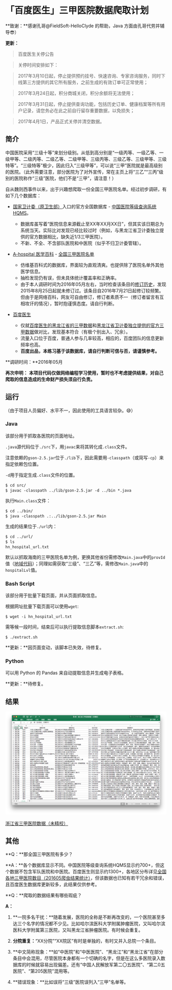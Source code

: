 # 「百度医生」三甲医院数据爬取计划

**致谢：**感谢孔哥@FieldSoft-HelloClyde 的帮助，Java 方面由孔哥代劳并辅导:sunglasses:）

**更新：**

> 百度医生关停公告

> 关停时间安排如下：

> 2017年3月10日起，停止提供预约挂号、快速咨询、专家咨询服务，同时下线第三方提供的其它所有服务，之前生成的有效订单可正常使用；

> 2017年3月24日起，积分商城关闭，积分余额将无法使用；

> 2017年3月31日起，停止提供查询功能，包括历史订单、健康档案等所有用户记录，请您务必在此之前自行留存重要数据，以免损失；

> 2017年4月1日，产品正式关停并清空数据。

## 简介

中国医院采用“三级十等”来划分级别。从低到高分别是“一级丙等、一级乙等、一级甲等、二级丙等、二级乙等、二级甲等、三级丙等、三级乙等、三级甲等、三级特等”。“三级特等”极少，因此归入“三级甲等”，可以说“三甲”医院就是最高级别的医院。（此外需要注意，部分医院为了对外宣传，常在主页上将“三乙”“三丙”级别的医院称作“三级”医院，他们不是“三甲”，请注意！）

自从魏则西事件以来，出于兴趣想爬取一份全国三甲医院名单。经过初步调研，有如下几个数据库：

* [国家卫计委（原卫生部）](http://www.moh.gov.cn/)入口的官方全国数据库 - [中国医院等级查询系统HQMS](https://www.hqms.org.cn/usp/roster/index.jsp)。
    * 数据库虽写着“医院信息来源截止至XX年XX月XX日”，但其实该日期总为系统当天。实际比对发现已经比较过时（例如，与黑龙江省卫计委独立提供的官方数据相比，缺失近1/3三甲医院）。
    * 不新、不全、不含部队医院和中医院（似乎不归卫计委管辖）。

* [A-hospital 医学百科](http://www.a-hospital.com/w/%E9%A6%96%E9%A1%B5) - [全国三甲医院名单](http://www.a-hospital.com/w/%E5%85%A8%E5%9B%BD%E4%B8%89%E7%94%B2%E5%8C%BB%E9%99%A2%E5%90%8D%E5%8D%95)
    * 仿维基百科式的数据库，界面较为直观清爽。也提供除了医院名单外其他医学信息。
    * 抽检发现仍有误，但未具体统计覆盖率和正确率。
    * 由于本人调研时间为2016年05月左右，当时检查该条目的[修订历史](http://www.a-hospital.com/index.php?title=%E5%85%A8%E5%9B%BD%E4%B8%89%E7%94%B2%E5%8C%BB%E9%99%A2%E5%90%8D%E5%8D%95&action=history)，发现2015年8月25日起就未修订过。该条目自2016年7月21日起修订较频繁。但由于是网络百科，网友可自由修订，修订者素质不一（修订者留言有互相攻讦的情况），暂时抱谨慎态度。请自行判断。

* [百度医生](https://yi.baidu.com/pc)
    * 仅就[百度医生的黑龙江省的三甲数据](https://yi.baidu.com/pc/hospital/listpage?zt=self&zt_ext=&pvid=1488893981586337&provId=15&cityId=335&regionId=0)和[黑龙江省卫计委独立提供的官方三甲数据](http://www.hljhfpc.gov.cn/yydj.php)做对比，发现基本符合（有极个别出入、冗余）。
    * 流量入口位于百度，普通人参与几率较高，相应的，百度团队的信息更新频率也高。
    * **百度出品，本练习基于该数据库，请自行判断可信与否，请谨慎参考。**

**调研时间：**2016年05月

**再次申明：** **本项目代码仅做网络编程学习使用，暂时也不考虑提供结果，对自己爬取的信息造成的生命财产损失须自行负责。**

## 运行

（由于项目人员偏好、水平不一，因此使用的工具语言较杂。:sweat_smile:）

### Java

该部分用于抓取各医院的页面地址。

`.java`源代码位于`./src`下，用`javac`来将其转化成`.class`文件。

注意依赖的`gson-2.5.jar`位于`./lib`下，因此需要用`-classpath`（或简写`-cp`）来指定依赖包位置。

`-d`用于指定生成`.class`文件的位置。
```
$ cd src/
$ javac -classpath ../lib/gson-2.5.jar -d ../bin *.java
```

执行`Main.class`文件：
```
$ cd ../bin/
$ java -classpath .:../lib/gson-2.5.jar Main 
```

生成的结果位于`./url`内：
```
$ cd ../url/
$ ls
hn_hospital_url.txt
```

默认以抓取海南的三甲医院名单为例，更换其他省份需修改`Main.java`中的`provId`值（[地域代码](./ref/地域代码.txt)）；同理如需获取“三级”、“三乙”等，需修改`Main.java`中的`hospitalLvl`值。

### Bash Script

该部分用于批量下载页面，并从页面抓取信息。

根据网址批量下载页面可以使用`wget`:
```
$ wget -i hn_hospital_url.txt
```
需等候一段时间，结束后可以执行提取信息脚本`extract.sh`:
```
$ ./extract.sh
```
**更新：**因页面变动，该脚本已失效，待修复。

### Python

可以用 Python 的 Pandas 来自动提取信息并生成电子表格。

**更新：**待修复。

## 结果

![zj_demo](./pic/zj_demo.png)

[浙江省三甲医院数据（未精校）](./demo/浙江省三甲医院数据（未精校）.xlsx)

## 其他

**Q：**那全国三甲医院有多少？

**A：**各个数据库显示不同。中国医院等级查询系统HQMS显示约700+，但这个数据不包含军队医院和中医院。百度医生则显示约1300+，各地区分布详见[全国各地三甲医院数目（201605爬虫结果统计）](./demo/全国各地三甲医院数目（201605爬虫结果统计）.txt)，但该数据也已知有若干冗余和错误，且百度医生数据库更新较多，此结果仅供参考。

**Q：**爬取的数据结果有哪些瑕疵？

**A：**

1. **一院多名干扰：**随着发展，医院的全称是不断再改变的，一个医院甚至多达三个名字的情况都不少见。比如哈尔滨医科大学附属肿瘤医院，又叫哈尔滨医科大学附属第三医院，又叫黑龙江省肿瘤医院。有时候会重复。

2. **分院重复：**“XX分院”“XX院区”有时是单独的，有时又并入总院一个条目。

3. **中文简称现象：**如“中医院”和“中医医院”、“黑龙江”和“黑龙江省”在部分条目中会混用，尽管医院本身都有一个切确的名字，但是在这么多医院录入数据库的时候就容易出现偏差。还有“中国人民解放军第二〇五医院”、“第二0五医院”、“第205医院”混用等。

4. **错误现象：**比如误将“三级”医院误列入“三甲”名单等。